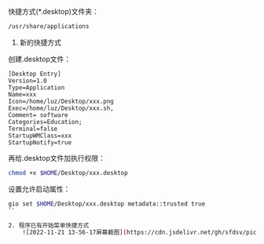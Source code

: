 快捷方式(*.desktop)文件夹：

```bash
/usr/share/applications
```

1. 新的快捷方式

创建.desktop文件：

```text
[Desktop Entry]
Version=1.0
Type=Application
Name=xxx
Icon=/home/luz/Desktop/xxx.png
Exec=/home/luz/Desktop/xxx.sh,
Comment= software
Categories=Education;
Terminal=false
StartupWMClass=xxx
StartupNotify=true
```

再给.desktop文件加执行权限：

```bash
chmod +x $HOME/Desktop/xxx.desktop
```

设置允许启动属性：

```bash
gio set $HOME/Desktop/xxx.desktop metadata::trusted true
``

2. 程序已有开始菜单快捷方式
    ![2022-11-21 13-56-17屏幕截图](https://cdn.jsdelivr.net/gh/sfdsv/pic/img/2022-11-21 13-56-17屏幕截图.png)